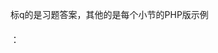 标q的是习题答案，其他的是每个小节的PHP版示例
   　         　　　　　　　　　   　　 　 　　　　 　　　　　　　　　　　　　　　　　　　　　　　　　　　　　　　　　　　　　　　　　　　　　　　　　　　　　　　　　　　　　　　　　　　　　　　　　　　　　　　　　　　　　　　   ：